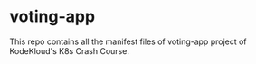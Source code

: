 # voting-app
This repo contains all the manifest files of voting-app project of KodeKloud's K8s Crash Course.
